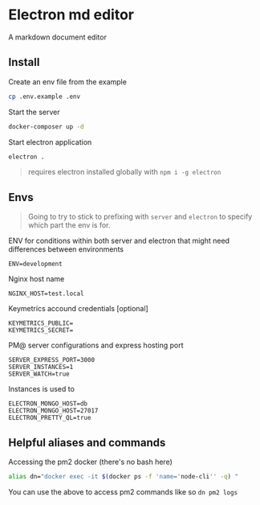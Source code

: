 Electron md editor
===

A markdown document editor

## Install 

Create an env file from the example

```bash
cp .env.example .env
```

Start the server 

```bash
docker-composer up -d
```

Start electron application 

```bash
electron .
```

> requires electron installed globally with `npm i -g electron`

## Envs

> Going to try to stick to prefixing with `server` and `electron` to specify which part the env is for.

ENV for conditions within both server and electron that might need differences between environments
```
ENV=development
```

Nginx host name
```
NGINX_HOST=test.local
```
Keymetrics accound credentials [optional]
```
KEYMETRICS_PUBLIC=
KEYMETRICS_SECRET=
```

PM@ server configurations and express hosting port
```
SERVER_EXPRESS_PORT=3000
SERVER_INSTANCES=1
SERVER_WATCH=true
```
Instances is used to 

```
ELECTRON_MONGO_HOST=db
ELECTRON_MONGO_HOST=27017
ELECTRON_PRETTY_QL=true
```



## Helpful aliases and commands

Accessing the pm2 docker (there's no bash here)

```bash
alias dn="docker exec -it $(docker ps -f 'name='node-cli'' -q) "
```
You can use the above to access pm2 commands like so `dn pm2 logs`
